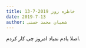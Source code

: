 ```yaml
---
title: خاطره روز 2019-7-13
date: 2019-7-13
author: شعبان محمد حسنی
---
```


اصلا یادم نمیاد امروز چی کار کردم.